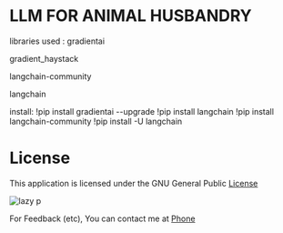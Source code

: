 # LLM FOR ANIMAL HUSBANDRY

libraries used : 
gradientai

gradient_haystack

langchain-community

langchain

install: 
!pip install gradientai --upgrade
!pip install langchain
!pip install langchain-community
!pip install -U langchain

# License

This application is licensed under the GNU General Public  [ License ](https://raw.githubusercontent.com/Hezron26/Auto_git_commit_push/main/LICENSE)


![lazy p](https://user-images.githubusercontent.com/55835551/226184555-72e10ba4-372b-4040-8d6b-cfd2537cc709.jpg)



For Feedback (etc), You can contact me at [ Phone ](https://wa.me/254714415034)
